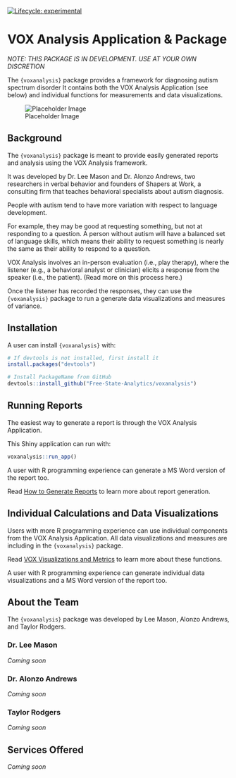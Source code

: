 
<!-- README.md is generated from README.Rmd. Please edit that file -->
<!-- badges: start -->

[![Lifecycle:
experimental](https://img.shields.io/badge/lifecycle-experimental-orange.svg)](https://lifecycle.r-lib.org/articles/stages.html#experimental)
<!-- badges: end -->

# VOX Analysis Application & Package

*NOTE: THIS PACKAGE IS IN DEVELOPMENT. USE AT YOUR OWN DISCRETION*

The `{voxanalysis}` package provides a framework for diagnosing autism
spectrum disorder It contains both the VOX Analysis Application (see
below) and individual functions for measurements and data
visualizations.

<figure>
<img src="https://placehold.co/600x400" alt="Placeholder Image" />
<figcaption aria-hidden="true">Placeholder Image</figcaption>
</figure>

## Background

The `{voxanalysis}` package is meant to provide easily generated reports
and analysis using the VOX Analysis framework.

It was developed by Dr. Lee Mason and Dr. Alonzo Andrews, two
researchers in verbal behavior and founders of Shapers at Work, a
consulting firm that teaches behavioral specialists about autism
diagnosis.

People with autism tend to have more variation with respect to language
development.

For example, they may be good at requesting something, but not at
responding to a question. A person without autism will have a balanced
set of language skills, which means their ability to request something
is nearly the same as their ability to respond to a question.

VOX Analysis involves an in-person evaluation (i.e., play therapy),
where the listener (e.g., a behavioral analyst or clinician) elicits a
response from the speaker (i.e., the patient). (Read more on this
process here.)

Once the listener has recorded the responses, they can use the
`{voxanalysis}` package to run a generate data visualizations and
measures of variance.

## Installation

A user can install `{voxanalysis}` with:

``` r
# If devtools is not installed, first install it
install.packages("devtools")

# Install PackageName from GitHub
devtools::install_github("Free-State-Analytics/voxanalysis")
```

## Running Reports

The easiest way to generate a report is through the VOX Analysis
Application.

This Shiny application can run with:

``` r
voxanalysis::run_app()
```

A user with R programming experience can generate a MS Word version of
the report too.

Read [How to Generate
Reports](https://free-state-analytics.github.io/voxanalysis/articles/generatingreports.html)
to learn more about report generation.

## Individual Calculations and Data Visualizations

Users with more R programming experience can use individual components
from the VOX Analysis Application. All data visualizations and measures
are including in the `{voxanalysis}` package.

Read [VOX Visualizations and
Metrics](https://free-state-analytics.github.io/voxanalysis/articles/datavizandcharts.html)
to learn more about these functions.

A user with R programming experience can generate individual data
visualizations and a MS Word version of the report too.

## About the Team

The `{voxanalysis}` package was developed by Lee Mason, Alonzo Andrews,
and Taylor Rodgers.

### Dr. Lee Mason

*Coming soon*

### Dr. Alonzo Andrews

*Coming soon*

### Taylor Rodgers

*Coming soon*

## Services Offered

*Coming soon*
